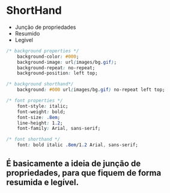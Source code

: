 # ShortHand 

* Junção de propriedades 
* Resumido 
* Legivel

```css 
/* background properties */
    background-color: #000;
    background-image: url(images/bg.gif);
    background-repeat: no-repeat;
    background-position: left top;

/* background shorthand*/
    background: #000 url(images/bg.gif) no-repeat left top;

/* font properties */
    font-style: italic;
    font-weight: bold;
    font-size: .8em;
    line-height: 1.2;
    font-family: Arial, sans-serif;

/* font shorthand */ 
    font: bold italic .8em/1.2 Arial, sans-serif;
```

## É basicamente a ideia de junção de propriedades, para que fiquem de forma resumida e legível.

